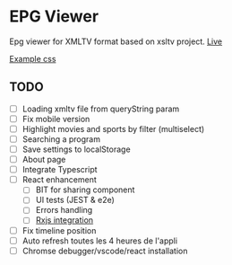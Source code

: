 # EPG Viewer

Epg viewer for XMLTV format based on xsltv project.
[Live][live]

[Example css][example_css]

## TODO

- [ ] Loading xmltv file from queryString param
- [ ] Fix mobile version
- [ ] Highlight movies and sports by filter (multiselect)
- [ ] Searching a program
- [ ] Save settings to localStorage
- [ ] About page
- [ ] Integrate Typescript
- [ ] React enhancement
  - [ ] BIT for sharing component
  - [ ] UI tests (JEST & e2e)
  - [ ] Errors handling
  - [ ] [Rxjs integration][rxjs_react]
- [ ] Fix timeline position
- [ ] Auto refresh toutes les 4 heures de l'appli
- [ ] Chromse debugger/vscode/react installation

[live]: https://fazzani.github.io/xviewer/docs/
[example_css]: https://codepen.io/blackstockc/pen/eJbbyb
[rxjs_react]: https://reactrocket.com/post/react-and-rxjs/
